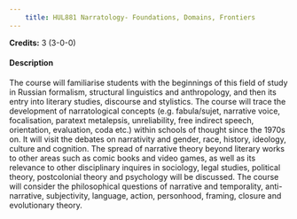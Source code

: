 ```yaml
---
    title: HUL881 Narratology- Foundations, Domains, Frontiers
---
```

**Credits:** 3 (3-0-0)



#### Description 
The course will familiarise students with the beginnings of this field of study in Russian formalism, structural linguistics and anthropology, and then its entry into literary studies, discourse and stylistics. The course will trace the development of narratological concepts (e.g. fabula/sujet, narrative voice, focalisation, paratext metalepsis, unreliability, free indirect speech, orientation, evaluation, coda etc.) within schools of thought since the 1970s on. It will visit the debates on narrativity and gender, race, history, ideology, culture and cognition. The spread of narrative theory beyond literary works to other areas such as comic books and video games, as well as its relevance to other disciplinary inquires in sociology, legal studies, political theory, postcolonial theory and psychology will be discussed. The course will consider the philosophical questions of narrative and temporality, anti-narrative, subjectivity, language, action, personhood, framing, closure and evolutionary theory.
